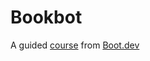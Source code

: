 # Bookbot

A guided [course](https://www.boot.dev/courses/build-bookbot-python) from [Boot.dev](https://www.boot.dev/)
